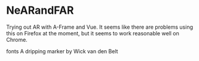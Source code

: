 # NeARandFAR
Trying out AR with A-Frame and Vue. It seems like there are problems using this on Firefox at the moment, but it seems to work reasonable well on Chrome.

fonts
A dripping marker by Wick van den Belt